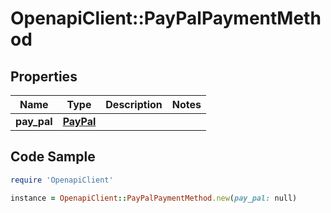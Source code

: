 # OpenapiClient::PayPalPaymentMethod

## Properties

Name | Type | Description | Notes
------------ | ------------- | ------------- | -------------
**pay_pal** | [**PayPal**](PayPal.md) |  | 

## Code Sample

```ruby
require 'OpenapiClient'

instance = OpenapiClient::PayPalPaymentMethod.new(pay_pal: null)
```


